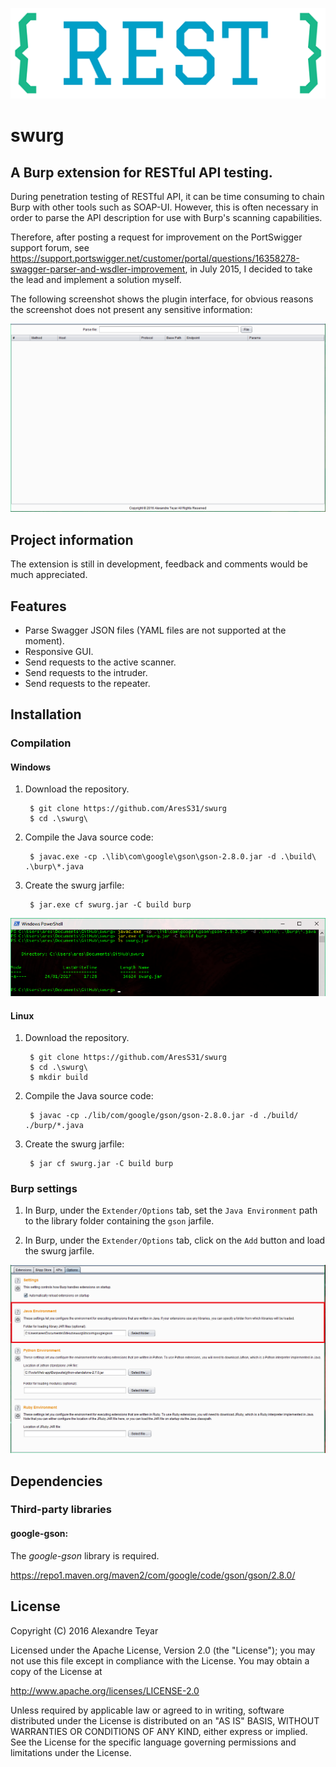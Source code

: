 ![swurg](images/swurg_logo.png)
# swurg
## A Burp extension for RESTful API testing.
During penetration testing of RESTful API, it can be time consuming to chain Burp with other tools such as SOAP-UI. However, this is often necessary in order to parse the API description for use with Burp's scanning capabilities. 

Therefore, after posting a request for improvement on the PortSwigger support forum, see <https://support.portswigger.net/customer/portal/questions/16358278-swagger-parser-and-wsdler-improvement>, in July 2015, I decided to take the lead and implement a solution myself.

The following screenshot shows the plugin interface, for obvious reasons the screenshot does not present any sensitive information:

![compilation](images/swurg.png)

## Project information
The extension is still in development, feedback and comments would be much appreciated.

## Features
* Parse Swagger JSON files (YAML files are not supported at the moment).
* Responsive GUI.
* Send requests to the active scanner.
* Send requests to the intruder.
* Send requests to the repeater.

## Installation
### Compilation 
#### Windows
1. Download the repository.

        $ git clone https://github.com/AresS31/swurg
        $ cd .\swurg\

2. Compile the Java source code:

        $ javac.exe -cp .\lib\com\google\gson\gson-2.8.0.jar -d .\build\ .\burp\*.java

3. Create the swurg jarfile:

        $ jar.exe cf swurg.jar -C build burp

![compilation](images/compilation.png)

#### Linux
1. Download the repository.

        $ git clone https://github.com/AresS31/swurg
        $ cd .\swurg\
        $ mkdir build

2. Compile the Java source code:

        $ javac -cp ./lib/com/google/gson/gson-2.8.0.jar -d ./build/ ./burp/*.java

3. Create the swurg jarfile:

        $ jar cf swurg.jar -C build burp
        
### Burp settings
1. In Burp, under the `Extender/Options` tab, set the `Java Environment` path to the library folder containing the `gson` jarfile.

2. In Burp, under the `Extender/Options` tab, click on the `Add` button and load the swurg jarfile. 

![burp_settings](images/burp_settings.png)

## Dependencies
### Third-party libraries
#### google-gson:
The *google-gson* library is required. 

<https://repo1.maven.org/maven2/com/google/code/gson/gson/2.8.0/>

## License
   Copyright (C) 2016 Alexandre Teyar

Licensed under the Apache License, Version 2.0 (the "License");
you may not use this file except in compliance with the License.
You may obtain a copy of the License at

<http://www.apache.org/licenses/LICENSE-2.0>

Unless required by applicable law or agreed to in writing, software
distributed under the License is distributed on an "AS IS" BASIS,
WITHOUT WARRANTIES OR CONDITIONS OF ANY KIND, either express or implied.
See the License for the specific language governing permissions and
   limitations under the License.
